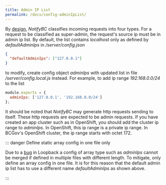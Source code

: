 ```yaml
---
title: Admin IP List
permalink: /docs/config-adminIpList/
---
```


By [design](../overview/#architecture), _NotifyBC_ classifies incoming requests into four types. For a request to be classified as super-admin, the request's source ip must be in admin ip list. By default, the list contains _localhost_ only as defined by _defaultAdminIps_ in _/server/config.json_

```json
{
  "defaultAdminIps": ["127.0.0.1"]
}
```

to modify, create config object _adminIps_ with updated list in file _/server/config.local.js_ instead. For example, to add ip range _192.168.0.0/24_ to the list

```js
module.exports = {
  adminIps: ['127.0.0.1', '192.168.0.0/24']
};
```

It should be noted that _NotifyBC_ may generate http requests sending to itself. These http requests are expected to be admin requests. If you have created an app cluster such as in OpenShift, you should add the cluster ip range to _adminIps_. In OpenShift, this ip range is a private ip range. In BCGov's OpenShift cluster, the ip range starts with octet 172.

::: danger Define static array config in one file only

Due to a <a href="https://github.com/strongloop/loopback-boot/issues/172">bug</a> in Loopback a config of array type such as <i>adminIps</i> cannot be merged if defined in multiple files with different length. To mitigate, only define an array config in one file.
It is for this reason that the default admin ip list has to use a different name <i>defaultAdminIps</i> as shown above.

:::
